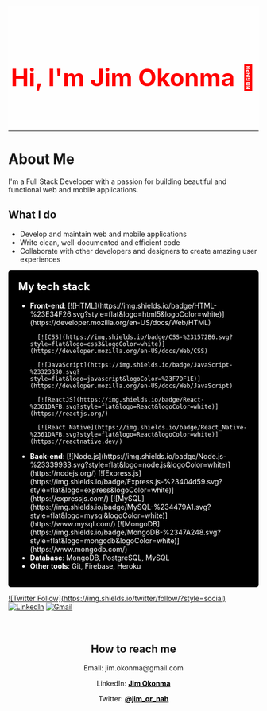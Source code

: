 <!-- README.md file -->

<div style="background-image: url('https://images.unsplash.com/photo-1534972195531-d756b9bfa9f2?ixlib=rb-4.0.3&ixid=MnwxMjA3fDB8MHxwaG90by1wYWdlfHx8fGVufDB8fHx8&auto=format&fit=crop&w=870&q=80'); background-size: cover; height: 250px; border-bottom: 1px solid #000;">
  <div style="background-color: rgba(255, 255, 255, 0.7); height: 100%; display: flex; justify-content: center; align-items: center;">
    <h1 style="color: red; font-size: 3rem;">Hi, I'm Jim Okonma 👋</h1>
  </div>
</div>



# About Me

I'm a Full Stack Developer with a passion for building beautiful and functional web and mobile applications.

## What I do
- Develop and maintain web and mobile applications
- Write clean, well-documented and efficient code
- Collaborate with other developers and designers to create amazing user experiences


<div style="background-color: #000; color: #fff; padding: 20px; border-radius: 5px;">
  <h2 style="margin-top: 0;">My tech stack</h2>
  <ul>
    <li><strong>Front-end</strong>: 
      [![HTML](https://img.shields.io/badge/HTML-%23E34F26.svg?style=flat&logo=html5&logoColor=white)](https://developer.mozilla.org/en-US/docs/Web/HTML)

      [![CSS](https://img.shields.io/badge/CSS-%231572B6.svg?style=flat&logo=css3&logoColor=white)](https://developer.mozilla.org/en-US/docs/Web/CSS)

      [![JavaScript](https://img.shields.io/badge/JavaScript-%23323330.svg?style=flat&logo=javascript&logoColor=%23F7DF1E)](https://developer.mozilla.org/en-US/docs/Web/JavaScript)

      [![ReactJS](https://img.shields.io/badge/React-%2361DAFB.svg?style=flat&logo=React&logoColor=white)](https://reactjs.org/)

      [![React Native](https://img.shields.io/badge/React_Native-%2361DAFB.svg?style=flat&logo=React&logoColor=white)](https://reactnative.dev/)
</li>
    <li><strong>Back-end</strong>: [![Node.js](https://img.shields.io/badge/Node.js-%23339933.svg?style=flat&logo=node.js&logoColor=white)](https://nodejs.org/)
 [![Express.js](https://img.shields.io/badge/Express.js-%23404d59.svg?style=flat&logo=express&logoColor=white)](https://expressjs.com/)
      [![MySQL](https://img.shields.io/badge/MySQL-%234479A1.svg?style=flat&logo=mysql&logoColor=white)](https://www.mysql.com/)
      [![MongoDB](https://img.shields.io/badge/MongoDB-%2347A248.svg?style=flat&logo=mongodb&logoColor=white)](https://www.mongodb.com/)


</li>
    <li><strong>Database</strong>: MongoDB, PostgreSQL, MySQL</li>
    <li><strong>Other tools</strong>: Git, Firebase, Heroku</li>
  </ul>
</div>

[![Twitter Follow](https://img.shields.io/twitter/follow/<Jim Okonma>?style=social)](https://twitter.com/jim_or_nah)
[![LinkedIn](https://img.shields.io/badge/LinkedIn-%230077B5.svg?style=flat&logo=linkedin&logoColor=white)](https://www.linkedin.com/in/jim-okonma-96b1a7137/)
[![Gmail](https://img.shields.io/badge/Gmail-%23D14836.svg?style=flat&logo=gmail&logoColor=white)](mailto:jim.okonma@gmail.com)




<div style="text-align: center; padding-top: 20px;">
  <h2>How to reach me</h2>
  <p>Email: jim.okonma@gmail.com</p>
  <p>LinkedIn: <a href="https://www.linkedin.com/in/jim-okonma-96b1a7137/" target="_blank" style="color: #000; font-weight: bold;">Jim Okonma</a></p>
  <p>Twitter: <a href="https://twitter.com/jim_or_nah" target="_blank" style="color: #000; font-weight: bold;">@jim_or_nah</a></p>
</div>
